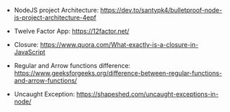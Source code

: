 * NodeJS project Architecture: 
  https://dev.to/santypk4/bulletproof-node-js-project-architecture-4epf
  
* Twelve Factor App: 
  https://12factor.net/
  
* Closure:
  https://www.quora.com/What-exactly-is-a-closure-in-JavaScript
  
* Regular and Arrow functions difference:
  https://www.geeksforgeeks.org/difference-between-regular-functions-and-arrow-functions/
  
* Uncaught Exception:
  https://shapeshed.com/uncaught-exceptions-in-node/
